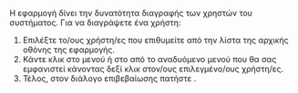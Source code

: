 Η εφαρμογή  δίνει την δυνατότητα διαγραφής των χρηστών του συστήματος.
Για να διαγράψετε ένα χρήστη:

1.  Επιλέξτε το/ους χρήστη/ες που επιθυμείτε από την λίστα της αρχικής
    οθόνης της εφαρμογής.
2.  Κάντε κλικ στο μενού  ή στο  από το αναδυόμενο μενού που θα σας
    εμφανιστεί κάνοντας δεξί κλικ στον/ους επιλεγμένο/ους
    χρήστη/ες.
3.  Τέλος, στον διάλογο επιβεβαίωσης πατήστε .